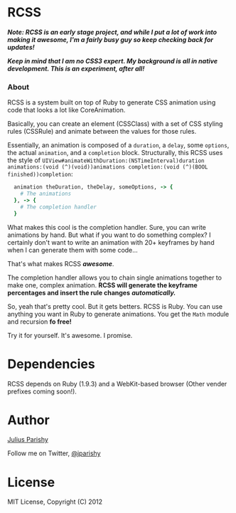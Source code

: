 # RCSS

***Note: RCSS is an early stage project, and while I put a lot of work into making it awesome, I'm a fairly busy guy so keep checking back for updates!***

***Keep in mind that I am no CSS3 expert. My background is all in native development. This is an experiment, after all!***

### About
RCSS is a system built on top of Ruby to generate CSS animation using code that looks a lot like CoreAnimation.

Basically, you can create an element (CSSClass) with a set of CSS styling rules (CSSRule) and animate between the values for those rules.

Essentially, an animation is composed of a `duration`, a `delay`, some `options`, the actual `animation`, and a `completion` block.
Structurally, this RCSS uses the style of `UIView#animateWithDuration:(NSTimeInterval)duration animations:(void (^)(void))animations completion:(void (^)(BOOL finished))completion`:
```ruby
  animation theDuration, theDelay, someOptions, -> {
    # The animations
  }, -> {
    # The completion handler
  }
```

What makes this cool is the completion handler. Sure, you can write animations by hand. But what if you want to do something complex?
I certainly don't want to write an animation with 20+ keyframes by hand when I can generate them with some code...

That's what makes RCSS ***awesome***.

The completion handler allows you to chain single animations together to make one, complex animation.
**RCSS will generate the keyframe percentages and insert the rule changes** ***automatically.***

So, yeah that's pretty cool. But it gets betters. RCSS is Ruby. You can use anything you want in Ruby to generate animations.
You get the `Math` module and recursion **fo free!**

Try it for yourself. It's awesome. I promise.

# Dependencies
RCSS depends on Ruby (1.9.3) and a WebKit-based browser (Other vender prefixes coming soon!).


# Author
[Julius Parishy](http://juliusparishy.com/)

Follow me on Twitter, [@jparishy](https://twitter.com/jparishy)

# License
MIT License, Copyright (C) 2012
